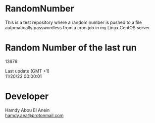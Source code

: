 # RandomNumber    
This is a test repository where a random number is pushed to a file automatically passwordless from a cron job in my Linux CentOS server    
# Random Number of the last run   
13676
      
Last update (GMT +1)    
11/20/22 00:00:01
# Developer    
Hamdy Abou El Anein   
hamdy.aea@protonmail.com
